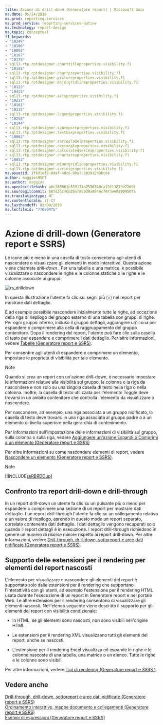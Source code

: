 ```yaml
---
title: Azione di drill-down (Generatore report) | Microsoft Docs
ms.date: 05/24/2018
ms.prod: reporting-services
ms.prod_service: reporting-services-native
ms.technology: report-design
ms.topic: conceptual
f1_keywords:
- "10249"
- "10186"
- "10092"
- "10167"
- "10174"
- sql13.rtp.rptdesigner.charttitleproperties.visibility.f1
- "10155"
- sql13.rtp.rptdesigner.chartproperties.visibility.f1
- sql13.rtp.rptdesigner.pictureproperties.visibility.f1
- sql13.rtp.rptdesigner.majorgridlineproperties.visibility.f1
- "10123"
- "10425"
- sql13.rtp.rptdesigner.axisproperties.visibility.f1
- "10217"
- "10161"
- "10215"
- sql13.rtp.rptdesigner.legendproperties.visibility.f1
- "10258"
- "10144"
- sql13.rtp.rptdesigner.subreportproperties.visibility.f1
- sql13.rtp.rptdesigner.textboxproperties.visibility.f1
- "10062"
- sql13.rtp.rptdesigner.serieslabelproperties.visibility.f1
- sql13.rtp.rptdesigner.rectangleproperties.visibility.f1
- sql13.rtp.rptdesigner.calculatedseriesproperties.visibility.f1
- sql13.rtp.rptdesigner.chartareaproperties.visibility.f1
- "10053"
- sql13.rtp.rptdesigner.minorgridlineproperties.visibility.f1
- sql13.rtp.rptdesigner.seriesproperties.visibility.f1
ms.assetid: 1f8d1ef2-0daf-40c6-9ba7-3b391249bcd4
author: maggiesMSFT
ms.author: maggies
ms.openlocfilehash: a0c286663b339171a2536340ca19213879e22091
ms.sourcegitcommit: b87d36c46b39af8b929ad94ec707dee8800950f5
ms.translationtype: HT
ms.contentlocale: it-IT
ms.lasthandoff: 02/08/2020
ms.locfileid: "77080475"
---
```

# <a name="drilldown-action-report-builder-and-ssrs"></a>Azione di drill-down (Generatore report e SSRS)
Le icone più e meno in una casella di testo consentono agli utenti di nascondere o visualizzare gli elementi in modo interattivo. Questa azione viene chiamata *drill-down* . Per una tabella o una matrice, è possibile visualizzare o nascondere le righe e le colonne statiche o le righe e le colonne associate ai gruppi.  
  
 ![rs_drilldown](../../reporting-services/report-design/media/rs-drilldown.gif "rs_drilldown")  
  
 In questa illustrazione l'utente fa clic sui segni più (+) nel report per mostrare dati dettaglio.  
  
 È ad esempio possibile nascondere inizialmente tutte le righe, ad eccezione della riga di riepilogo del gruppo esterno di una tabella con gruppi di righe. Per ogni gruppo interno, incluso il gruppo dettagli, aggiungere un'icona per espandere o comprimere alla cella di raggruppamento del gruppo contenitore. Dopo il rendering del report, l'utente può fare clic sulla casella di testo per espandere e comprimere i dati dettaglio. Per altre informazioni, vedere [Tabelle &#40;Generatore report e SSRS&#41;](../../reporting-services/report-design/tables-report-builder-and-ssrs.md).  
  
 Per consentire agli utenti di espandere o comprimere un elemento, impostare le proprietà di visibilità per tale elemento.  
  
> [!NOTE]  
>  Quando si crea un report con un'azione drill-down, è necessario impostare le informazioni relative alla visibilità sul gruppo, la colonna o la riga da nascondere e non solo su una singola casella di testo nella riga o nella colonna. Inoltre, la casella di testo utilizzata per l'elemento Toggle deve trovarsi in un ambito contenitore che controlla l'elemento da visualizzare o nascondere.  
>   
>  Per nascondere, ad esempio, una riga associata a un gruppo nidificato, la casella di testo deve trovarsi in una riga associata al gruppo padre o a un elemento di livello superiore nella gerarchia di contenimento.  
>   
>  Per informazioni sull'impostazione delle informazioni di visibilità sul gruppo, sulla colonna o sulla riga, vedere [Aggiungere un'azione Espandi o Comprimi a un elemento &#40;Generatore report e SSRS&#41;](../../reporting-services/report-design/add-an-expand-or-collapse-action-to-an-item-report-builder-and-ssrs.md)  
  
 Per altre informazioni su come nascondere elementi di report, vedere [Nascondere un elemento &#40;Generatore report e SSRS&#41;](../../reporting-services/report-builder/hide-an-item-report-builder-and-ssrs.md).  
  
> [!NOTE]  
>  [!INCLUDE[ssRBRDDup](../../includes/ssrbrddup-md.md)]  
  
## <a name="comparing-drilldown-and-drillthrough-reports"></a>Confronto tra report drill-down e drill-through  
 In un report drill-down un utente fa clic su un pulsante più o meno per espandere o comprimere una sezione di un report per mostrare dati dettaglio. I un report drill-through l'utente fa clic su un collegamento relativo a un valore di riepilogo, aprendo in questo modo un report separato, correlato contenente dati dettaglio. I dati dettaglio vengono recuperati solo quando il report dettagli è in esecuzione. I report drill-through richiedono in genere un numero di risorse minore rispetto ai report drill-down. Per altre informazioni, vedere [Drill-through, drill-down, sottoreport e aree dati nidificate &#40;Generatore report e SSRS&#41;](../../reporting-services/report-design/drillthrough-drilldown-subreports-and-nested-data-regions.md).  
  
## <a name="rendering-extension-support-for-hidden-report-items"></a>Supporto delle estensioni per il rendering per elementi del report nascosti  
 L'elemento per visualizzare e nascondere gli elementi del report è supportato solo dalle estensioni per il rendering che supportano l'interattività con gli utenti, ad esempio l'estensione per il rendering HTML usata durante l'esecuzione di un report in Generatore report e nel portale Web. Le altre estensioni per il rendering consentono di visualizzare gli elementi nascosti. Nell'elenco seguente viene descritto il supporto per gli elementi del report con visibilità condizionale:  
  
-   In HTML, se gli elementi sono nascosti, non sono visibili nell'origine HTML.  
  
-   Le estensioni per il rendering XML visualizzano tutti gli elementi del report, anche se nascosti.  
  
-   L'estensione per il rendering Excel visualizza ed espande le righe e le colonne nascoste di una tabella, una matrice o un elenco. Tutte le righe e le colonne sono visibili.  
  
 Per altre informazioni, vedere [Tipi di rendering  &#40;Generatore report e SSRS &#41;](../../reporting-services/report-design/rendering-behaviors-report-builder-and-ssrs.md).  
  
## <a name="see-also"></a>Vedere anche  
 [Drill-through, drill-down, sottoreport e aree dati nidificate &#40;Generatore report e SSRS&#41;](../../reporting-services/report-design/drillthrough-drilldown-subreports-and-nested-data-regions.md)   
 [Ordinamento interattivo, mappe documento e collegamenti &#40;Generatore report e SSRS&#41;](../../reporting-services/report-design/interactive-sort-document-maps-and-links-report-builder-and-ssrs.md)   
 [Esempi di espressioni &#40;Generatore report e SSRS&#41;](../../reporting-services/report-design/expression-examples-report-builder-and-ssrs.md)  
  
  
